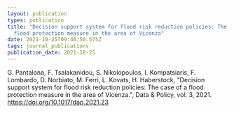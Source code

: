 ```yaml
---
layout: publication
types: publication
title: "Decision support system for flood risk reduction policies: The case of a
  flood protection measure in the area of Vicenza"
date: 2021-10-25T09:40:50.575Z
tags: journal_publications
publication_date: 2021-10-25
---
```

G. Pantalona, F. Tsalakanidou, S. Nikolopoulos, I. Kompatsiaris, F. Lombardo, D. Norbiato, M. Ferri, L. Kovats, H. Haberstock, "Decision support system for flood risk reduction policies: The case of a flood protection measure in the area of Vicenza.", Data & Policy, vol. 3, 2021. <https://doi.org/10.1017/dap.2021.23>